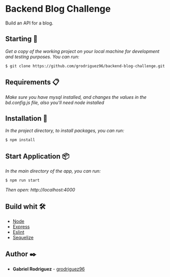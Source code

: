 # Backend Blog Challenge

Build an API for a blog.

## Starting 🚀

_Get a copy of the working project on your local machine for development and testing purposes. You can run:_

```
$ git clone https://github.com/grodriguez96/backend-blog-challenge.git
```

## Requirements 📋

_Make sure you have mysql installed, and changes the values in the bd.config.js file, also you'll need node installed_

## Installation 🔧

_In the project directory, to install packages, you can run:_

```
$ npm install
```

## Start Application 📦

_In the main directory of the app, you can run:_

```
$ npm run start
```

_Then open: http://localhost:4000_

## Build whit 🛠️

- [Node](https://nodejs.org/es/docs/)
- [Express](https://expressjs.com/en/guide/routing.html)
- [Eslint](https://eslint.org/docs/user-guide/getting-started)
- [Sequelize](https://sequelize.org/master/)

## Author ✒️

- **Gabriel Rodriguez** - [grodriguez96](https://github.com/grodriguez96)
